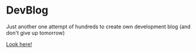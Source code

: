 # DevBlog
Just another one attempt of hundreds to create own development blog (and don't give up tomorrow)


[Look here!](https://doka.blog/)
